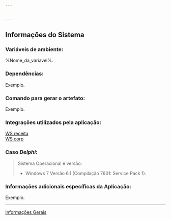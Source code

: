 ```yaml
---


---
```


<h2 id="informações-do-sistema">Informações do Sistema</h2>
<h3 id="variáveis-de-ambiente">Variáveis de ambiente:</h3>
<p>%Nome_da_variavel%.</p>
<h3 id="dependências">Dependências:</h3>
<p>Exemplo.</p>
<h3 id="comando-para-gerar-o-artefato">Comando para gerar o artefato:</h3>
<p>Exemplo.</p>
<h3 id="integrações-utilizados-pela-aplicação">Integrações utilizados pela aplicação:</h3>
<p><a href="">WS receita</a><br>
<a href="">WS corp</a></p>
<h3 id="caso-delphi">Caso <em>Delphi</em>:</h3>
<blockquote>
<p>Sistema Operacional e versão:</p>
<ul>
<li>Windows 7 Versão 6.1 (Compilação 7601: Service Pack 1).</li>
</ul>
</blockquote>
<h3 id="informações-adicionais-específicas-da-aplicação">Informações adicionais específicas da Aplicação:</h3>
<p>Exemplo.</p>
<hr>
<p><a href="https://github.com/TZNaso/template/blob/master/info_gerais.md">Informações Gerais</a></p>

